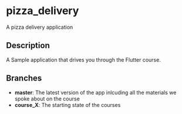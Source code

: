 # pizza_delivery

A pizza delivery application

## Description

A Sample application that drives you through the Flutter course.

## Branches

- **master**: The latest version of the app inlcuding all the materials we spoke about on the course
- **course_X**: The starting state of the courses
